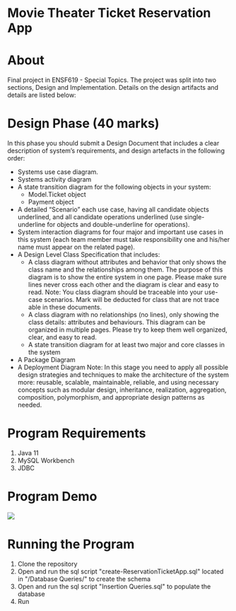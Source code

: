 # Movie Theater Ticket Reservation App

# About
Final project in ENSF619 - Special Topics. The project was split into two sections, Design and Implementation. 
Details on the design artifacts and details are listed below:

# Design Phase (40 marks)
In this phase you should submit a Design Document that includes a clear description of system’s requirements, and design artefacts in the following order:

- Systems use case diagram.
- Systems activity diagram
- A state transition diagram for the following objects in your system:
  - Model.Ticket object
  - Payment object
- A detailed “Scenario” each use case, having all candidate objects underlined, and all
candidate operations underlined (use single-underline for objects and double-underline for
operations).
- System interaction diagrams for four major and important use cases in this system (each
team member must take responsibility one and his/her name must appear on the related
page).
- A Design Level Class Specification that includes:
  - A class diagram without attributes and behavior that only shows the class name and the relationships among them. The purpose of this diagram is to show the entire system in one page. Please make sure lines never cross each other and the diagram is clear and easy to read.
   Note: You class diagram should be traceable into your use-case scenarios. Mark
   will be deducted for class that are not trace able in these documents.
  - A class diagram with no relationships (no lines), only showing the class details: attributes and behaviours.     This diagram can be organized in multiple pages. Please
  try to keep them well organized, clear, and easy to read.
  - A state transition diagram for at least two major and core classes in the system
- A Package Diagram
- A Deployment Diagram
Note: In this stage you need to apply all possible design strategies and techniques to make the architecture of the system more: reusable, scalable, maintainable, reliable, and using necessary concepts such as modular design, inheritance, realization, aggregation, composition, polymorphism, and appropriate design patterns as needed.

# Program Requirements
1. Java 11
2. MySQL Workbench
3. JDBC

# Program Demo
![](program_demo.gif)

# Running the Program
1. Clone the repository
2. Open and run the sql script "create-ReservationTicketApp.sql" located in "/Database Queries/" to create the schema
3. Open and run the sql script "Insertion Queries.sql" to populate the database
4. Run 
